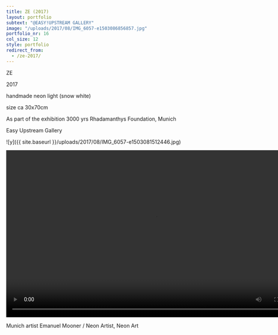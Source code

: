 ```yaml
---
title: ZE (2017)
layout: portfolio
subtext: "@EASY!UPSTREAM GALLERY"
image: "/uploads/2017/08/IMG_6057-e1503086856857.jpg"
portfolio_nr: 16
col_size: 12
style: portfolio
redirect_from:
  - /ze-2017/
---
```

ZE

2017

handmade neon light (snow white)

size ca 30x70cm

As part of the exhibition 3000 yrs Rhadamanthys Foundation, Munich

Easy Upstream Gallery

![y]({{ site.baseurl }}/uploads/2017/08/IMG_6057-e1503081512446.jpg)


<video width="800" height="450" controls>
  <source src="{{ site.baseurl }}/uploads/2024/02/ze-2017.mp4" type="video/mp4">
Your browser does not support the video tag.
</video>


Munich artist Emanuel Mooner / Neon Artist, Neon Art
